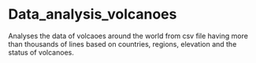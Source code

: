 # Data_analysis_volcanoes

 Analyses the data of volcaoes around the world from csv file having more than thousands of lines based on countries, regions, elevation and the status of volcanoes.

